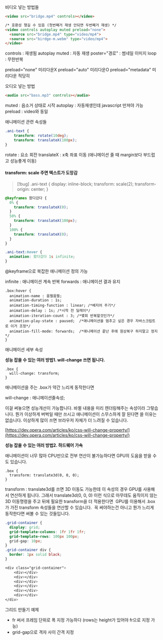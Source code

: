 
비디오 넣는 방법들
```html
<video src="bridge.mp4" controls></video>

/* 호환성 챙길 수 있음 (첫번째거 재생 안되면 두번째거 재생) */
<video controls autoplay muted preload="none">
  <source src="bridge.mp4" type="video/mp4">
  <source src="birdge-m.webm" type="video/mp4">
</video>
```
 controls : 재생됨 
 autoplay muted : 자동 재생
 poster="경로" : 썸네일 이미지
 loop : 무한반복

preload="none" 미리다운X
preload="auto" 미리다운O
preload="metadata" 미리다운 적당히


오디오 넣는 방법
```html
<audio src="bass.mp3" controls></audio>
```
muted : 음소거 상태로 시작
autoplay : 자동재생인데 javascript 만져야 가능 
preload : video와 동일


애니메이션 관련 속성들
```css
.ani-text {
	transform: rotate(10deg);
	transform: translateX(100px);
}
```
rotate : 요소 회전
translateX : x축 좌표 이동 (애니메이션 줄 때 margin보다 부드럽고 성능좋게 이동)

#### transform: scale 주면 텍스트가 도망감
>[!bug]
>.ani-text {
  display: inline-block;
  transform: scale(2);
  transform-origin: center;
} 

```css
@keyframes 왔다갔다 {
  0% {
    transform: translateX(0);
  }
  50% {
    transform: translateX(100px);
  }
  100% {
    transform: translateX(0);
  }
}

.ani-text:hover {
  animation: 왔다갔다 1s infinite;
}
```
@keyframe으로 복잡한 애니메이션 정의 가능

infinite : 애니메이션 계속 반복
forwards : 애니메이션 결과 유지

```
.box:hover {
  animation-name : 움찔움찔;
  animation-duration : 1s;
  animation-timing-function : linear; /*베지어 주기*/
  animation-delay : 1s; /*시작 전 딜레이*/
  animation-iteration-count : 3; /*몇회 반복할것인가*/
  animation-play-state : paused;  /*애니메이션을 멈추고 싶은 경우 자바스크립트로 이거 조정*/
  animation-fill-mode: forwards;  /*애니메이션 끝난 후에 원상복구 하지말고 정지*/
}
```
애니메이션 세부 속성


**성능 잡을 수 있는 여러 방법1. will-change 쓰면 됩니다.**

```
.box {
  will-change: transform;
} 
```

애니메이션을 주는 .box가 약간 느리게 동작한다면 

will-change : 애니메이션줄속성;

이걸 써놓으면 성능개선이 가능합니다. 바뀔 내용을 미리 렌더링해주는 속성이라 그렇습니다.
뭔가 이상하게 버벅일 때만 쓰시고 애니메이션이 스무스하게 잘 된다면 쓸 이유는 없습니다.
이상하게 많이 쓰면 브라우저 자체가 더 느려질 수 있습니다.

[https://dev.opera.com/articles/ko/css-will-change-property/](https://dev.opera.com/articles/ko/css-will-change-property/)


**성능 잡을 수 있는 여러 방법2. 하드웨어 가속**

애니메이션이 너무 많아 CPU만으로 전부 연산이 불가능하다면
GPU의 도움을 받을 수도 있습니다.

```
.box {
  transform: translate3d(0, 0, 0);
}
```

transform : translate3d를 쓰면 3D 이동도 가능한데
이 속성의 경우 GPU를 사용해서 연산하게 됩니다.
그래서 translate3d(0, 0, 0) 이런 식으로 아무데도 움직이지 않는 3D 이동명령을 주고
뒤에 필요한 transform을 더 적용한다면 
GPU를 이용해서 .box가 가진 transform 속성들을 연산할 수 있습니다. 
꼭 써야하는건 아니고 뭔가 느리게 동작한다면 써볼 수 있는 것들입니다.



```css
.grid-container {
  display: grid;
  grid-template-columns: 1fr 1fr 1fr;
  grid-template-rows: 100px 100px;
  grid-gap: 10px;
}
.grid-container div {
  border: 1px solid black;
}

<div class="grid-container">
	<div></div>
	<div></div>
	<div></div>
	<div></div>
	<div></div>
	<div></div>
</div>
```
그리드 만들기 예제
- fr 써서 프레임 단위로 폭 지정 가능하다 (rows는 height가 있어야 fr으로 지정 가능)
- grid-gap으로 격자 사이 간격 지정 